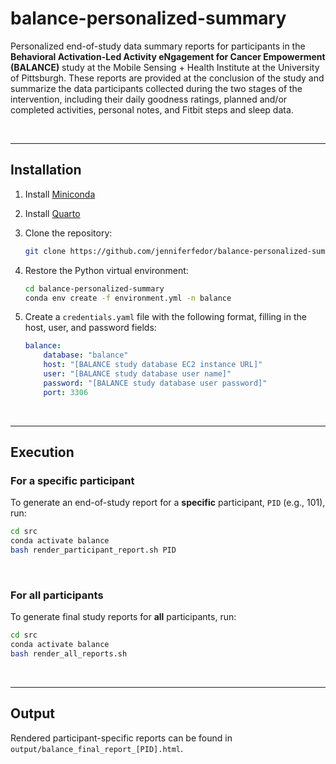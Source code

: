 # balance-personalized-summary

Personalized end-of-study data summary reports for participants in the **Behavioral Activation-Led Activity eNgagement for Cancer Empowerment (BALANCE)** study at the Mobile Sensing + Health Institute at the University of Pittsburgh. These reports are provided at the conclusion of the study and summarize the data participants collected during the two stages of the intervention, including their daily goodness ratings, planned and/or completed activities, personal notes, and Fitbit steps and sleep data. 

<br>

---

## Installation

1. Install [Miniconda](https://docs.anaconda.com/free/miniconda/miniconda-install/)

2. Install [Quarto](https://quarto.org/docs/get-started/) 

3. Clone the repository:

    ```bash
    git clone https://github.com/jenniferfedor/balance-personalized-summary
    ```

4. Restore the Python virtual environment:

    ```bash
    cd balance-personalized-summary
    conda env create -f environment.yml -n balance
    ```

5. Create a `credentials.yaml` file with the following format, filling in the host, user, and password fields:  

    ```yaml
    balance:
        database: "balance"
        host: "[BALANCE study database EC2 instance URL]"
        user: "[BALANCE study database user name]"
        password: "[BALANCE study database user password]"
        port: 3306
    ```

<br>

---

## Execution 

### For a specific participant

To generate an end-of-study report for a **specific** participant, `PID` (e.g., 101), run:

```bash
cd src
conda activate balance
bash render_participant_report.sh PID
```

<br>

### For all participants

To generate final study reports for **all** participants, run: 

```bash
cd src
conda activate balance
bash render_all_reports.sh
```

<br>

---

## Output

Rendered participant-specific reports can be found in `output/balance_final_report_[PID].html`.    

<br>
